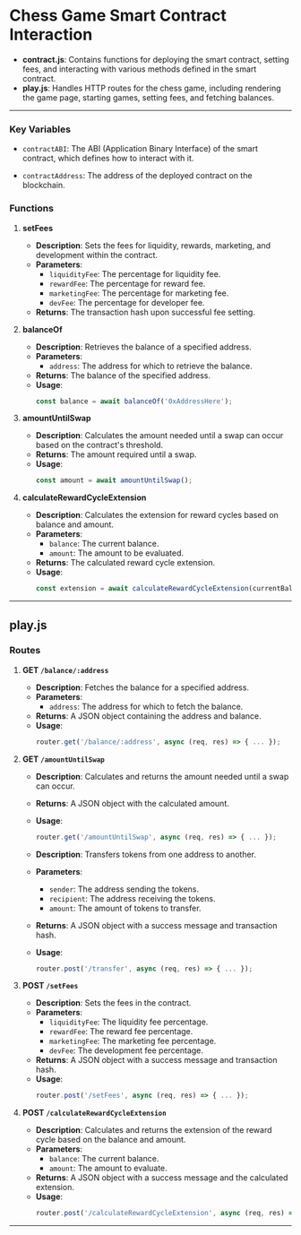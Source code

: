 # Chess Game Smart Contract Interaction

- **contract.js**: Contains functions for deploying the smart contract, setting fees, and interacting with various methods defined in the smart contract.
- **play.js**: Handles HTTP routes for the chess game, including rendering the game page, starting games, setting fees, and fetching balances.

---


### Key Variables

- `contractABI`: The ABI (Application Binary Interface) of the smart contract, which defines how to interact with it.

- `contractAddress`: The address of the deployed contract on the blockchain.

### Functions


   

1. **setFees**
   - **Description**: Sets the fees for liquidity, rewards, marketing, and development within the contract.
   - **Parameters**:
     - `liquidityFee`: The percentage for liquidity fee.
     - `rewardFee`: The percentage for reward fee.
     - `marketingFee`: The percentage for marketing fee.
     - `devFee`: The percentage for developer fee.
   - **Returns**: The transaction hash upon successful fee setting.

2. **balanceOf**
   - **Description**: Retrieves the balance of a specified address.
   - **Parameters**:
     - `address`: The address for which to retrieve the balance.
   - **Returns**: The balance of the specified address.
   - **Usage**:
     ```javascript
     const balance = await balanceOf('0xAddressHere');
     ```

3. **amountUntilSwap**
   - **Description**: Calculates the amount needed until a swap can occur based on the contract's threshold.
   - **Returns**: The amount required until a swap.
   - **Usage**:
     ```javascript
     const amount = await amountUntilSwap();
     ```

4. **calculateRewardCycleExtension**
   - **Description**: Calculates the extension for reward cycles based on balance and amount.
   - **Parameters**:
     - `balance`: The current balance.
     - `amount`: The amount to be evaluated.
   - **Returns**: The calculated reward cycle extension.
   - **Usage**:
     ```javascript
     const extension = await calculateRewardCycleExtension(currentBalance, amount);
     ```

---

## play.js


### Routes


1. **GET `/balance/:address`**
   - **Description**: Fetches the balance for a specified address.
   - **Parameters**:
     - `address`: The address for which to fetch the balance.
   - **Returns**: A JSON object containing the address and balance.
   - **Usage**:
     ```javascript
     router.get('/balance/:address', async (req, res) => { ... });
     ```

2. **GET `/amountUntilSwap`**
   - **Description**: Calculates and returns the amount needed until a swap can occur.
   - **Returns**: A JSON object with the calculated amount.
   - **Usage**:
     ```javascript
     router.get('/amountUntilSwap', async (req, res) => { ... });
     ```

   - **Description**: Transfers tokens from one address to another.
   - **Parameters**:
     - `sender`: The address sending the tokens.
     - `recipient`: The address receiving the tokens.
     - `amount`: The amount of tokens to transfer.
   - **Returns**: A JSON object with a success message and transaction hash.
   - **Usage**:
     ```javascript
     router.post('/transfer', async (req, res) => { ... });
     ```

3. **POST `/setFees`**
   - **Description**: Sets the fees in the contract.
   - **Parameters**: 
     - `liquidityFee`: The liquidity fee percentage.
     - `rewardFee`: The reward fee percentage.
     - `marketingFee`: The marketing fee percentage.
     - `devFee`: The development fee percentage.
   - **Returns**: A JSON object with a success message and transaction hash.
   - **Usage**:
     ```javascript
     router.post('/setFees', async (req, res) => { ... });
     ```

4. **POST `/calculateRewardCycleExtension`**
   - **Description**: Calculates and returns the extension of the reward cycle based on the balance and amount.
   - **Parameters**:
     - `balance`: The current balance.
     - `amount`: The amount to evaluate.
   - **Returns**: A JSON object with a success message and the calculated extension.
   - **Usage**:
     ```javascript
     router.post('/calculateRewardCycleExtension', async (req, res) => { ... });
     ```

---

 